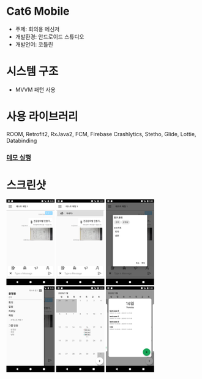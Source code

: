 # Cat6 Mobile
- 주제: 회의용 메신저
- 개발환경: 안드로이드 스튜디오
- 개발언어: 코틀린

# 시스템 구조
- MVVM 패턴 사용

# 사용 라이브러리
ROOM, Retrofit2, RxJava2, FCM, Firebase Crashlytics, Stetho, Glide, Lottie, Databinding
    
### [데모 실행](https://appetize.io/app/aet7zee6pzb76mh7dme396ecnr)

# 스크린샷
<div>
    <img src="https://github.com/ho8278/Cat6Mobile/blob/develop/docs/채팅.png" width="25%" height="25%"></img>
    <img src="https://github.com/ho8278/Cat6Mobile/blob/develop/docs/공지.png" width="25%" height="25%"></img>
    <img src="https://github.com/ho8278/Cat6Mobile/blob/develop/docs/채팅 초대.png" width="25%" height="25%"></img>
    <img src="https://github.com/ho8278/Cat6Mobile/blob/develop/docs/메뉴.png" width="25%" height="25%"></img>
    <img src="https://github.com/ho8278/Cat6Mobile/blob/develop/docs/캘린더.png" width="25%" height="25%"></img>
    <img src="https://github.com/ho8278/Cat6Mobile/blob/develop/docs/상세일정.png" width="25%" height="25%"></img>
</div>


